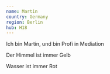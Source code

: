 ```yaml
---
name: Martin
country: Germany
region: Berlin
hub: H18
---
```

Ich bin Martin, und bin Profi in Mediation

Der Himmel ist immer Gelb

Wasser ist immer Rot

